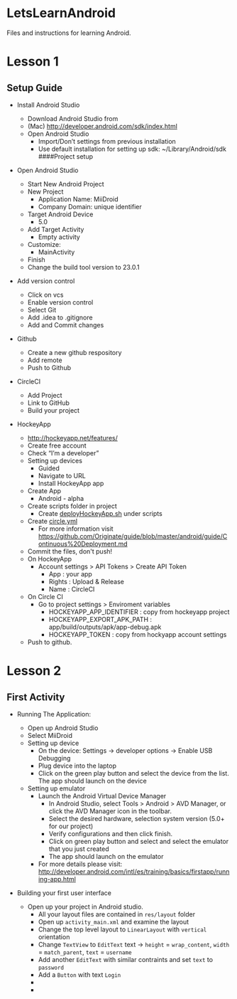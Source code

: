 # LetsLearnAndroid
Files and instructions for learning Android.

# Lesson 1
## Setup Guide

- Install Android Studio
  - Download Android Studio from 
  - (Mac) http://developer.android.com/sdk/index.html
  - Open Android Studio
       - Import/Don’t settings from previous installation 
       - Use default installation for setting up sdk: ~/Library/Android/sdk
####Project setup
- Open Android Studio
  - Start New Android Project
  - New Project
    - Application Name: MiiDroid
    - Company Domain: unique identifier
  - Target Android Device
    - 5.0
  - Add Target Activity
    - Empty activity
  - Customize:
    - MainActivity
  - Finish
  - Change the build tool version to 23.0.1

- Add version control
    - Click on vcs
    - Enable version control
    - Select Git
    - Add .idea to .gitignore
    - Add and Commit changes
- Github
    - Create a new github respository
    - Add remote 
    - Push to Github
- CircleCI
  - Add Project
  - Link to GitHub
  - Build your project
- HockeyApp
  - http://hockeyapp.net/features/
  - Create free account
  - Check “I’m a developer”
  - Setting up devices
    - Guided
    - Navigate to URL
    - Install HockeyApp app
  - Create App
    - Android - alpha
  - Create scripts folder in project
    - Create [deployHockeyApp.sh](https://github.com/AndroidGlass/LetsLearnAndroid/blob/master/scripts/deployHockeyApp.sh) under scripts
  - Create [circle.yml](https://github.com/AndroidGlass/LetsLearnAndroid/blob/master/circle.yml)
    - For more information visit https://github.com/Originate/guide/blob/master/android/guide/Continuous%20Deployment.md
  - Commit the files, don't push!
  - On HockeyApp
    - Account settings > API Tokens > Create API Token
      - App : your app
      - Rights : Upload & Release
      - Name : CircleCI
  - On Circle CI 
    - Go to project settings > Enviroment variables
      - HOCKEYAPP_APP_IDENTIFIER : copy from hockeyapp project
      - HOCKEYAPP_EXPORT_APK_PATH : app/build/outputs/apk/app-debug.apk
      - HOCKEYAPP_TOKEN : copy from hockyapp account settings
  - Push to github.


# Lesson 2
## First Activity

  - Running The Application:
    - Open up Android Studio
    - Select MiiDroid
    - Setting up device
      - On the device: Settings -> developer options -> Enable USB Debugging
      - Plug device into the laptop
      - Click on the green play button and select the device from the list. The app should launch on the device 
    - Setting up emulator
      - Launch the Android Virtual Device Manager
        - In Android Studio, select Tools > Android > AVD Manager, or click the AVD Manager icon  in the toolbar. 
        - Select the desired hardware, selection system version (5.0+ for our project)
        - Verify configurations and then click finish.
        - Click on green play button and select and select the emulator that you just created
        - The app should launch on the emulator
      - For more details please visit: http://developer.android.com/intl/es/training/basics/firstapp/running-app.html
  
  - Building your first user interface
    - Open up your project in Android studio.
      - All your layout files are contained in `res/layout` folder 
      - Open up `activity_main.xml` and examine the layout
      - Change the top level layout to `LinearLayout` with `vertical` orientation
      - Change `TextView` to `EditText` text -> `height` = `wrap_content`, `width` = `match_parent`, `text` = `username`
      - Add another `EditText` with similar contraints and set `text` to `password`
      - Add a `Button` with text `Login`
      -  
      - 
